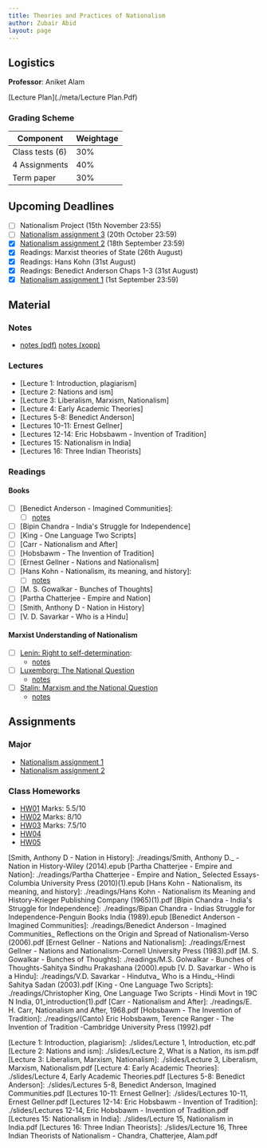 ```yaml
---
title: Theories and Practices of Nationalism
author: Zubair Abid
layout: page
---
```



## Logistics

**Professor**: Aniket Alam

[Lecture Plan](./meta/Lecture Plan.Pdf)

### Grading Scheme

| Component       | Weightage |
|-----------------|-----------|
| Class tests (6) | 30%       |
| 4 Assignments   | 40%       |
| Term paper      | 30%       |

## Upcoming Deadlines

- [ ] Nationalism Project (15th November 23:55)
- [ ] [Nationalism assignment 3](./assign/3) (20th October 23:59)
- [X] [Nationalism assignment 2](./assign/2) (18th September 23:59)
- [X] Readings: Marxist theories of State (26th August)
- [X] Readings: Hans Kohn (31st August)
- [X] Readings: Benedict Anderson Chaps 1-3 (31st August)
- [X] [Nationalism assignment 1](./assign/1) (1st September 23:59)

## Material

### Notes

- [notes (pdf)](./Natnotes.pdf) [notes (xopp)](./Natnotes.xopp) 

### Lectures

- [Lecture 1: Introduction, plagiarism]
- [Lecture 2: Nations and ism]
- [Lecture 3: Liberalism, Marxism, Nationalism]
- [Lecture 4: Early Academic Theories]
- [Lectures 5-8: Benedict Anderson]
- [Lectures 10-11: Ernest Gellner]
- [Lectures 12-14: Eric Hobsbawm - Invention of Tradition]
- [Lectures 15: Nationalism in India]
- [Lectures 16: Three Indian Theorists]

### Readings

#### Books

- [ ] [Benedict Anderson - Imagined Communities]:
    - [ ] [notes](./readings/benedict)
- [ ] [Bipin Chandra - India's Struggle for Independence]
- [ ] [King - One Language Two Scripts]
- [ ] [Carr - Nationalism and After]
- [ ] [Hobsbawm - The Invention of Tradition]
- [ ] [Ernest Gellner - Nations and Nationalism]
- [ ] [Hans Kohn - Nationalism, its meaning, and history]:
    - [ ] [notes](./readings/kohn)
- [ ] [M. S. Gowalkar - Bunches of Thoughts]
- [ ] [Partha Chatterjee - Empire and Nation]
- [ ] [Smith, Anthony D - Nation in History]
- [ ] [V. D. Savarkar - Who is a Hindu]

#### Marxist Understanding of Nationalism

- [ ] [Lenin: Right to self-determination]:
    - [notes](./readings/lenindet)
- [ ] [Luxemborg: The National Question] 
    - [notes](./readings/luxnat)
- [ ] [Stalin: Marxism and the National Question] 
    - [notes](./readings/stalnat)

## Assignments

### Major

- [Nationalism assignment 1](./assign/1)
- [Nationalism assignment 2](./assign/2)

### Class Homeworks

- [HW01](./hws/1) Marks: 5.5/10
- [HW02](./hws/2) Marks: 8/10
- [HW03](./hws/3) Marks: 7.5/10
- [HW04](./hws/4) 
- [HW05](./hws/5) 

[Smith, Anthony D - Nation in History]: ./readings/Smith, Anthony D._ - Nation in History-Wiley (2014).epub
[Partha Chatterjee - Empire and Nation]: ./readings/Partha Chatterjee - Empire and Nation_ Selected Essays-Columbia University Press (2010)(1).epub
[Hans Kohn - Nationalism, its meaning, and history]: ./readings/Hans Kohn - Nationalism its Meaning and History-Krieger Publishing Company (1965)(1).pdf
[Bipin Chandra - India's Struggle for Independence]: ./readings/Bipan Chandra - Indias Struggle for Independence-Penguin Books India (1989).epub
[Benedict Anderson - Imagined Communities]: ./readings/Benedict Anderson - Imagined Communities_ Reflections on the Origin and Spread of Nationalism-Verso (2006).pdf
[Ernest Gellner - Nations and Nationalism]: ./readings/Ernest Gellner - Nations and Nationalism-Cornell University Press (1983).pdf
[M. S. Gowalkar - Bunches of Thoughts]: ./readings/M.S. Golwalkar - Bunches of Thoughts-Sahitya Sindhu Prakashana (2000).epub
[V. D. Savarkar - Who is a Hindu]: ./readings/V.D. Savarkar - Hindutva_ Who is a Hindu_-Hindi Sahitya Sadan (2003).pdf
[King - One Language Two Scripts]: ./readings/Christopher King, One Language Two Scripts - Hindi Movt in 19C N India, 01_introduction(1).pdf
[Carr - Nationalism and After]: ./readings/E. H. Carr, Nationalism and After, 1968.pdf
[Hobsbawm - The Invention of Tradition]: ./readings/(Canto) Eric Hobsbawm, Terence Ranger - The Invention of Tradition -Cambridge University Press (1992).pdf

[Lenin: Right to self-determination]: https://www.marxists.org/archive/lenin/works/1914/self-det/index.htm
[Luxemborg: The National Question]: https://www.marxists.org/archive/luxemburg/1909/national-question/index.htm
[Stalin: Marxism and the National Question]: https://www.marxists.org/reference/archive/stalin/works/1913/03.htm

[Lecture 1: Introduction, plagiarism]: ./slides/Lecture 1, Introduction, etc.pdf
[Lecture 2: Nations and ism]: ./slides/Lecture 2, What is a Nation, its ism.pdf
[Lecture 3: Liberalism, Marxism, Nationalism]: ./slides/Lecture 3, Liberalism, Marxism, Nationalism.pdf
[Lecture 4: Early Academic Theories]: ./slides/Lecture 4, Early Academic Theories.pdf
[Lectures 5-8: Benedict Anderson]: ./slides/Lectures 5-8, Benedict Anderson, Imagined Communities.pdf
[Lectures 10-11: Ernest Gellner]: ./slides/Lectures 10-11, Ernest Gellner.pdf
[Lectures 12-14: Eric Hobsbawm - Invention of Tradition]: ./slides/Lectures 12-14, Eric Hobsbawm - Invention of Tradition.pdf
[Lectures 15: Nationalism in India]: ./slides/Lecture 15, Nationalism in India.pdf
[Lectures 16: Three Indian Theorists]: ./slides/Lecture 16, Three Indian Theorists of Nationalism - Chandra, Chatterjee, Alam.pdf
